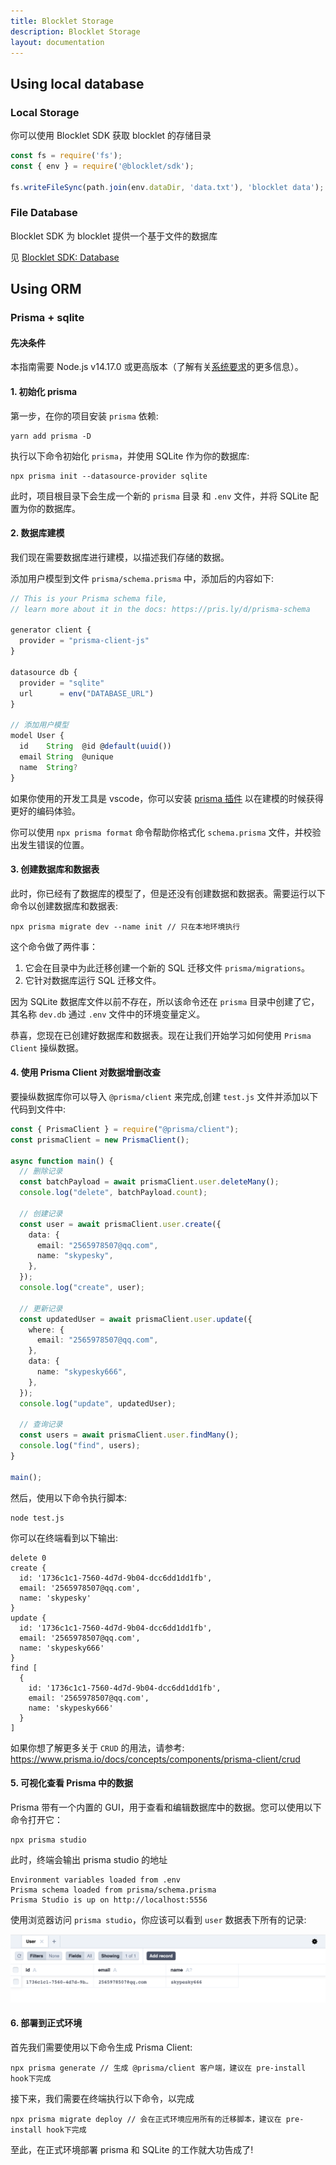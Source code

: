```yaml
---
title: Blocklet Storage
description: Blocklet Storage
layout: documentation
---
```


## Using local database

### Local Storage

你可以使用 Blocklet SDK 获取 blocklet 的存储目录

```js
const fs = require('fs');
const { env } = require('@blocklet/sdk');

fs.writeFileSync(path.join(env.dataDir, 'data.txt'), 'blocklet data');
```

### File Database

Blocklet SDK 为 blocklet 提供一个基于文件的数据库

见 [Blocklet SDK: Database](/reference/blocklet-sdk#database)

<!-- ## Using browser database -->

<!-- ## Using Remote database -->

<!-- ## Using decentralized data store -->

## Using ORM 

### Prisma + sqlite

#### 先决条件

本指南需要 Node.js v14.17.0 或更高版本（了解有关[系统要求](https://www.prisma.io/docs/reference/system-requirements)的更多信息）。

#### 1. 初始化 prisma 

第一步，在你的项目安装 `prisma` 依赖:

```shell
yarn add prisma -D
```

执行以下命令初始化 `prisma`，并使用 SQLite 作为你的数据库:

```
npx prisma init --datasource-provider sqlite
```

此时，项目根目录下会生成一个新的 `prisma` 目录 和 `.env` 文件，并将 SQLite 配置为你的数据库。

#### 2. 数据库建模

我们现在需要数据库进行建模，以描述我们存储的数据。

添加用户模型到文件 `prisma/schema.prisma` 中，添加后的内容如下:

```typescript
// This is your Prisma schema file,
// learn more about it in the docs: https://pris.ly/d/prisma-schema

generator client {
  provider = "prisma-client-js"
}

datasource db {
  provider = "sqlite"
  url      = env("DATABASE_URL")
}

// 添加用户模型
model User {
  id    String  @id @default(uuid())
  email String  @unique
  name  String?
}
```

如果你使用的开发工具是 vscode，你可以安装 [prisma 插件](https://marketplace.visualstudio.com/items?itemName=Prisma.prisma) 以在建模的时候获得更好的编码体验。

你可以使用 `npx prisma format` 命令帮助你格式化 `schema.prisma` 文件，并校验出发生错误的位置。

#### 3. 创建数据库和数据表

此时，你已经有了数据库的模型了，但是还没有创建数据和数据表。需要运行以下命令以创建数据库和数据表:

```shell
npx prisma migrate dev --name init // 只在本地环境执行
```

这个命令做了两件事：

1. 它会在目录中为此迁移创建一个新的 SQL 迁移文件 `prisma/migrations`。
2. 它针对数据库运行 SQL 迁移文件。

因为 SQLite 数据库文件以前不存在，所以该命令还在 `prisma` 目录中创建了它，其名称 `dev.db` 通过 `.env` 文件中的环境变量定义。

恭喜，您现在已创建好数据库和数据表。现在让我们开始学习如何使用 `Prisma Client` 操纵数据。

#### 4. 使用 Prisma Client 对数据增删改查

要操纵数据库你可以导入 `@prisma/client` 来完成,创建 `test.js` 文件并添加以下代码到文件中:

```typescript
const { PrismaClient } = require("@prisma/client");
const prismaClient = new PrismaClient();

async function main() {
  // 删除记录
  const batchPayload = await prismaClient.user.deleteMany();
  console.log("delete", batchPayload.count);

  // 创建记录
  const user = await prismaClient.user.create({
    data: {
      email: "2565978507@qq.com",
      name: "skypesky",
    },
  });
  console.log("create", user);

  // 更新记录
  const updatedUser = await prismaClient.user.update({
    where: {
      email: "2565978507@qq.com",
    },
    data: {
      name: "skypesky666",
    },
  });
  console.log("update", updatedUser);

  // 查询记录
  const users = await prismaClient.user.findMany();
  console.log("find", users);
}

main();
```

然后，使用以下命令执行脚本:

```shell
node test.js
```

你可以在终端看到以下输出:

```shell
delete 0
create {
  id: '1736c1c1-7560-4d7d-9b04-dcc6dd1dd1fb',
  email: '2565978507@qq.com',
  name: 'skypesky'
}
update {
  id: '1736c1c1-7560-4d7d-9b04-dcc6dd1dd1fb',
  email: '2565978507@qq.com',
  name: 'skypesky666'
}
find [
  {
    id: '1736c1c1-7560-4d7d-9b04-dcc6dd1dd1fb',
    email: '2565978507@qq.com',
    name: 'skypesky666'
  }
]
```

如果你想了解更多关于 `CRUD` 的用法，请参考: https://www.prisma.io/docs/concepts/components/prisma-client/crud

#### 5. 可视化查看 Prisma 中的数据

Prisma 带有一个内置的 GUI，用于查看和编辑数据库中的数据。您可以使用以下命令打开它：

```shell
npx prisma studio
```

此时，终端会输出 prisma studio 的地址

```shell
Environment variables loaded from .env
Prisma schema loaded from prisma/schema.prisma
Prisma Studio is up on http://localhost:5556
```

使用浏览器访问 `prisma studio`，你应该可以看到 `user` 数据表下所有的记录:

![](./images/view-user-model.prisma-studio.png)

#### 6. 部署到正式环境

首先我们需要使用以下命令生成 Prisma Client:

```shell
npx prisma generate // 生成 @prisma/client 客户端，建议在 pre-install hook下完成
```

接下来，我们需要在终端执行以下命令，以完成

```shell
npx prisma migrate deploy // 会在正式环境应用所有的迁移脚本，建议在 pre-install hook下完成
```

至此，在正式环境部署 prisma 和 SQLite 的工作就大功告成了!